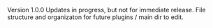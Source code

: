 Version 1.0.0
Updates in progress, but not for immediate release.
File structure and organizaton for future plugins / main dir to edit.
